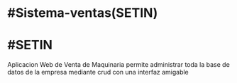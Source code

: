 #Sistema-ventas(SETIN)
==============

#SETIN
==================================================
Aplicacion Web de Venta de Maquinaria permite administrar toda la base de datos
de la empresa mediante crud con una interfaz amigable